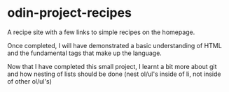 # odin-project-recipes

A recipe site with a few links to simple recipes on the homepage.

Once completed, I will have demonstrated a basic understanding of HTML
and the fundamental tags that make up the language.

Now that I have completed this small project, I learnt a bit more about
git and how nesting of lists should be done (nest ol/ul's inside of li, not inside of other ol/ul's)
